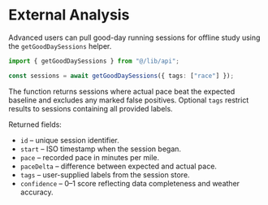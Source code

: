 # External Analysis

Advanced users can pull good-day running sessions for offline study using the `getGoodDaySessions` helper.

```ts
import { getGoodDaySessions } from "@/lib/api";

const sessions = await getGoodDaySessions({ tags: ["race"] });
```

The function returns sessions where actual pace beat the expected baseline and excludes any marked false positives. Optional `tags`
restrict results to sessions containing all provided labels.

Returned fields:
- `id` – unique session identifier.
- `start` – ISO timestamp when the session began.
- `pace` – recorded pace in minutes per mile.
- `paceDelta` – difference between expected and actual pace.
- `tags` – user-supplied labels from the session store.
- `confidence` – 0–1 score reflecting data completeness and weather accuracy.
